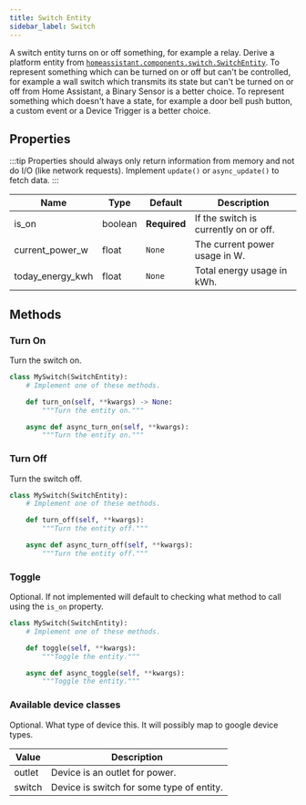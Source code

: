 ```yaml
---
title: Switch Entity
sidebar_label: Switch
---
```


A switch entity turns on or off something, for example a relay. Derive a platform entity from [`homeassistant.components.switch.SwitchEntity`](https://github.com/home-assistant/core/blob/dev/homeassistant/components/switch/__init__.py).
To represent something which can be turned on or off but can't be controlled, for example a wall switch which transmits its state but can't be turned on or off from Home Assistant, a Binary Sensor is a better choice.
To represent something which doesn't have a state, for example a door bell push button, a custom event or a Device Trigger is a better choice.

## Properties

:::tip
Properties should always only return information from memory and not do I/O (like network requests). Implement `update()` or `async_update()` to fetch data.
:::

| Name | Type | Default | Description
| ---- | ---- | ------- | -----------
| is_on | boolean | **Required** | If the switch is currently on or off.
| current_power_w | float | `None` | The current power usage in W.
| today_energy_kwh | float | `None` | Total energy usage in kWh.

## Methods

### Turn On

Turn the switch on.

```python
class MySwitch(SwitchEntity):
    # Implement one of these methods.

    def turn_on(self, **kwargs) -> None:
        """Turn the entity on."""

    async def async_turn_on(self, **kwargs):
        """Turn the entity on."""
```

### Turn Off

Turn the switch off.

```python
class MySwitch(SwitchEntity):
    # Implement one of these methods.

    def turn_off(self, **kwargs):
        """Turn the entity off."""

    async def async_turn_off(self, **kwargs):
        """Turn the entity off."""
```

### Toggle

Optional. If not implemented will default to checking what method to call using the `is_on` property.

```python
class MySwitch(SwitchEntity):
    # Implement one of these methods.

    def toggle(self, **kwargs):
        """Toggle the entity."""

    async def async_toggle(self, **kwargs):
        """Toggle the entity."""
```

### Available device classes

Optional. What type of device this. It will possibly map to google device types.

| Value | Description
| ----- | -----------
| outlet | Device is an outlet for power.
| switch | Device is switch for some type of entity.
